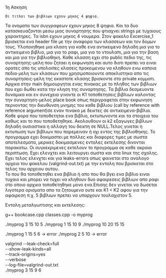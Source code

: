 1η Ασκηση   

    Οι τιτλοι των βιβλιων εχουν μηκος 4 ψηφια.
Τα ονοματα των συγγραφεων εχουν μηκος 8 ψηφια.
Και τα δυο κατασκευαζονται μεσω μιας συναρτησης που φτιαχνει strings 
με τυχαιους χαρακτηρες.
Τα isbn εχουν μηκος 4 νουμερα.
    Στον φακελο Excercise_1 βρισκεται ενα header file με την αναφορα 
των κλασσεων και τον δομων τους. Υλοποιηθηκε μια κλαση για καθε ενα αντικειμενο
δηλαδη μια για το αντικειμενο βιβλιο, μια για το ραφι, μια για το ντουλαπι,
μια για την βαση και μια για την βιβλιοθηκη. Καθε κλασση εχει στο public πεδιο
της, τις συναρτησης-μελη που ζηταει η εκφωνηση και αυτο διοτι 
πρεπει να ειναι ορατες απο τις υπολοιπες κλασεις προκειμενου να κληθουν
ενω καποια πεδια-μελη των κλασεων που χρησιμοποιουντε αποκλιστηκα απο τις 
συναρτησεις-μελη της εκαστοτε κλασης βρισκοντε στο private κομματι.
    Αρχικα στην main δημιουργηται ενας πινακας με το πληθος των βιβλιων
που εχει δωθει κατα την κληση της συναρτησης. Τα βιβλια δεσμευοντε δυναμικα
και εν συνεχεια γινοντε οι Κ1 τοποθετησεις βιβλιων καλοντας την συναρτηση-μελος 
place book οπως περιγραφεται στην εκφωνηση περνοντας την διευθυνση μνημης του 
καθε βιβλιου (call by reference with reference argument)σε εναν πινακα με 
δεικτες σε αντικειμενα-βιβλια. Καθε φορα που τοποθετηται ενα βιβλιο, 
εκτυπωνοντε και τα στοιχεια του καθως και το που τοποθετηθηκε. Ακολουθουν οι k2 
εξαγωγες βιβλιων δηλαδη ουσιαστικα η αλλαγη του δεικτη σε NULL.Τελος γινεται 
η εκτυπωση των βιβλιων που παρεμειναν ή οχι εντος της βιβλιοθηκης. 
    Το προγραμμα εχει δοκιμαστει με πολλες και διαφορες τιμες με σωστα
αποτελεσματα, μερικες δοκιμασμενες εντολες εκτελεσης δινονται παρακατω.
Οι συγκεκριμενες εκτελουν το προγραμμα σε καθε ακραια περιπτωση.
Εχει ελενχτει και λειτουργει σωστα και στα linux της σχολης.
Εχει τελος ελενχτει και για leaks-errors οπως φαινεται στο αναλογο
αρχειο του φακελου (valgrind-out.txt) με την εντολη που βρισκεται στο
τελος του αρχειου αυτου.  
    Το που θα τοποθετηθει ενα βιβλιο ή απο που θα βγει ενα βιβλιο
ειναι τυχαιο και μπορει να τυχει να κληθουν δυο αφαιρεσεις βιβλιων
απο ραφι στο οποιο αρχικα τοποθετηθηκε μονο ενα.Επισης δεν γινεται
να δωσεται λιγοτερα ορισματα απο τα ζητουμενα ουτε και K1 < K2 αφου
για την αφαιρεση π.χ. 5 βιβλιων πρεπει να υπαρχουν τουλαχιστον 5.

Εντολη μεταλγωττισης και εκτελεσης:

g++ bookcase.cpp classes.cpp -o myprog

./myprog 3 15 10 5
./myprog 1 15 10 9
./myprog 10 20 15 15

./myprog 1 15 5 6 -> error
./myprog 2 5 10 -> error

valgrind --leak-check=full \
         --show-leak-kinds=all \
         --track-origins=yes \
         --verbose \
         --log-file=valgrind-out.txt \
         ./myprog 3 15 9 6